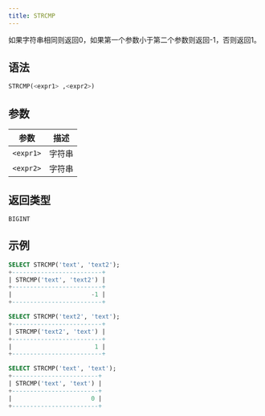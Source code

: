 ```yaml
---
title: STRCMP
---
```


如果字符串相同则返回0，如果第一个参数小于第二个参数则返回-1，否则返回1。

## 语法

```sql
STRCMP(<expr1> ,<expr2>)
```

## 参数

| 参数       | 描述       |
|-----------|------------|
| `<expr1>` | 字符串     |
| `<expr2>` | 字符串     |

## 返回类型

`BIGINT`

## 示例

```sql
SELECT STRCMP('text', 'text2');
+-------------------------+
| STRCMP('text', 'text2') |
+-------------------------+
|                      -1 |
+-------------------------+

SELECT STRCMP('text2', 'text');
+-------------------------+
| STRCMP('text2', 'text') |
+-------------------------+
|                       1 |
+-------------------------+

SELECT STRCMP('text', 'text');
+------------------------+
| STRCMP('text', 'text') |
+------------------------+
|                      0 |
+------------------------+
```